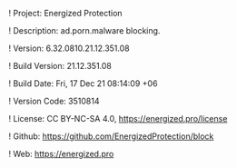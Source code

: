 ! Project: Energized Protection

! Description: ad.porn.malware blocking.

! Version: 6.32.0810.21.12.351.08

! Build Version: 21.12.351.08

! Build Date: Fri, 17 Dec 21 08:14:09 +06

! Version Code: 3510814

! License: CC BY-NC-SA 4.0, https://energized.pro/license

! Github: https://github.com/EnergizedProtection/block

! Web: https://energized.pro
